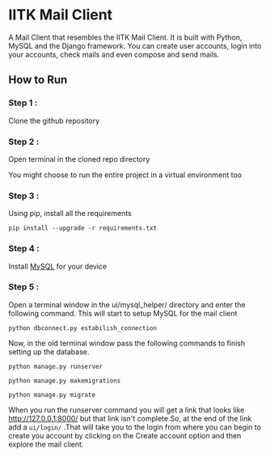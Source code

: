 # IITK Mail Client
A Mail Client that resembles the IITK Mail Client.
It is built with Python, MySQL and the Django framework.
You can create user accounts, login into your accounts, check mails and even compose and send mails.

## How to Run
### Step 1 : 
Clone the github repository
### Step 2 :
Open terminal in the cloned repo directory

You might choose to run the entire project in a virtual environment too
### Step 3 :
Using pip, install all the requirements
```
pip install --upgrade -r requirements.txt
```
### Step 4 :
Install [MySQL](https://dev.mysql.com/downloads/installer/) for your device

### Step 5 :
Open a terminal window in the ui/mysql_helper/ directory and enter the following command.
This will start to setup MySQL for the mail client
```
python dbconnect.py estabilish_connection
```
Now, in the old terminal window pass the following commands to finish setting up the database.
```
python manage.py runserver
```
```
python manage.py makemigrations
```
```
python manage.py migrate
```
When you run the runserver command you will get a link that looks like 
http://127.0.0.1:8000/ but that link isn't complete.So, at the end of the link add a <code>ui/login/</code>
.That will take you to the login from where you can begin to create you account by clicking on the Create account option
and then explore the mail client.
